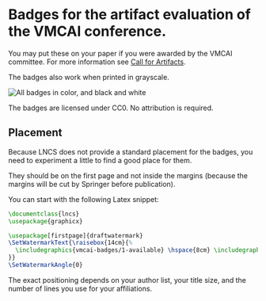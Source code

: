 # Badges for the artifact evaluation of the VMCAI conference.
You may put these on your paper if you were awarded by the VMCAI committee.
For more information see [Call for Artifacts][1].

The badges also work when printed in grayscale.

![All badges in color, and black and white](https://raw.githubusercontent.com/schaetzc/vmcai-badges/master/preview.png)

The badges are licensed under CC0. No attribution is required.

  [1]: https://popl20.sigplan.org/home/VMCAI-2020#Call-for-Artifacts

## Placement

Because LNCS does not provide a standard placement for the badges, you need to experiment a little to find a good place for them. 

They should be on the first page and not inside the margins (because the margins will be cut by Springer before publication).

You can start with the following Latex snippet: 

```tex
\documentclass{lncs}
\usepackage{graphicx}

\usepackage[firstpage]{draftwatermark}
\SetWatermarkText{\raisebox{14cm}{%
  \includegraphics{vmcai-badges/1-available} \hspace{8cm} \includegraphics{vmcai-badges/2-functional}%
}}
\SetWatermarkAngle{0}
```

The exact positioning depends on your author list, your title size, and the number of lines you use for your affiliations. 

